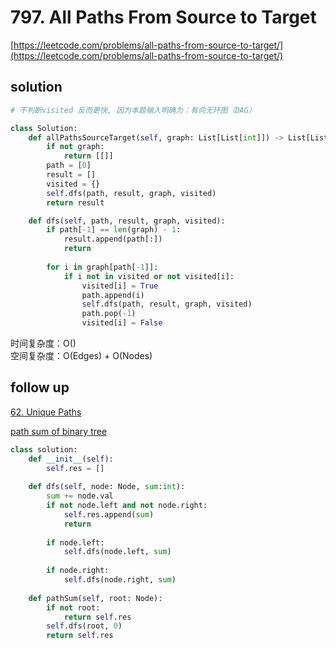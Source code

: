 # 797. All Paths From Source to Target
[https://leetcode.com/problems/all-paths-from-source-to-target/](https://leetcode.com/problems/all-paths-from-source-to-target/)


## solution

```python
# 不判断visited 反而更快, 因为本题输入明确为：有向无环图（DAG）

class Solution:
    def allPathsSourceTarget(self, graph: List[List[int]]) -> List[List[int]]:
        if not graph:
            return [[]]
        path = [0]
        result = []
        visited = {}
        self.dfs(path, result, graph, visited)
        return result

    def dfs(self, path, result, graph, visited):
        if path[-1] == len(graph) - 1:
            result.append(path[:])
            return
        
        for i in graph[path[-1]]:
            if i not in visited or not visited[i]:
                visited[i] = True
                path.append(i)
                self.dfs(path, result, graph, visited)
                path.pop(-1)
                visited[i] = False            
```
时间复杂度：O() <br>
空间复杂度：O(Edges) + O(Nodes)


## follow up

[62. Unique Paths](../09_dynamic_program/62%20Unique%20Paths.md)


[path sum of binary tree]()
```python
class solution:
    def __init__(self):
        self.res = []
    
    def dfs(self, node: Node, sum:int):
        sum += node.val
        if not node.left and not node.right:
            self.res.append(sum)
            return
        
        if node.left:
            self.dfs(node.left, sum)
        
        if node.right:
            self.dfs(node.right, sum)
    
    def pathSum(self, root: Node):
        if not root:
            return self.res
        self.dfs(root, 0)
        return self.res
```
